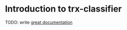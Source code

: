 # Introduction to trx-classifier

TODO: write [great documentation](http://jacobian.org/writing/what-to-write/)
